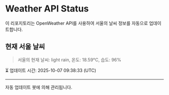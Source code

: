 
# Weather API Status

이 리포지토리는 OpenWeather API를 사용하여 서울의 날씨 정보를 자동으로 업데이트합니다.

## 현재 서울 날씨
> 서울의 현재 날씨: light rain, 온도: 18.59°C, 습도: 96%

⏳ 업데이트 시간: 2025-10-07 09:38:33 (UTC)

---
자동 업데이트 봇에 의해 관리됩니다.
